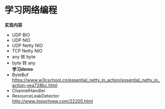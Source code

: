 # 学习网络编程  
**实现内容**  
* UDP BIO  
* UDP NIO
* UDP Netty NIO
* TCP Netty NIO  
* any 转 byte  
* byte 转 any  
**学习demo**  
* ByteBuf  
https://www.w3cschool.cn/essential_netty_in_action/essential_netty_in_action-vea728bc.html
* ChannelHandler  
* ResourceLeakDetector  
http://www.importnew.com/22205.html
